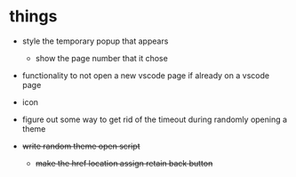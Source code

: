# things
- style the temporary popup that appears
    - show the page number that it chose
- functionality to not open a new vscode page if already on a vscode page
- icon

- figure out some way to get rid of the timeout during randomly opening a theme

- ~~write random theme open script~~
    - ~~make the href location assign retain back button~~
